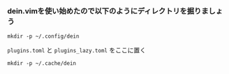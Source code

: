 ### dein.vimを使い始めたので以下のようにディレクトリを掘りましょう

```
mkdir -p ~/.config/dein
```
`plugins.toml` と `plugins_lazy.toml` をここに置く

```
mkdir -p ~/.cache/dein
```




